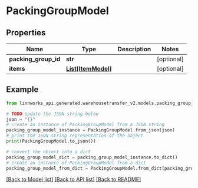 # PackingGroupModel


## Properties

Name | Type | Description | Notes
------------ | ------------- | ------------- | -------------
**packing_group_id** | **str** |  | [optional] 
**items** | [**List[ItemModel]**](ItemModel.md) |  | [optional] 

## Example

```python
from linnworks_api.generated.warehousetransfer_v2.models.packing_group_model import PackingGroupModel

# TODO update the JSON string below
json = "{}"
# create an instance of PackingGroupModel from a JSON string
packing_group_model_instance = PackingGroupModel.from_json(json)
# print the JSON string representation of the object
print(PackingGroupModel.to_json())

# convert the object into a dict
packing_group_model_dict = packing_group_model_instance.to_dict()
# create an instance of PackingGroupModel from a dict
packing_group_model_from_dict = PackingGroupModel.from_dict(packing_group_model_dict)
```
[[Back to Model list]](../README.md#documentation-for-models) [[Back to API list]](../README.md#documentation-for-api-endpoints) [[Back to README]](../README.md)



